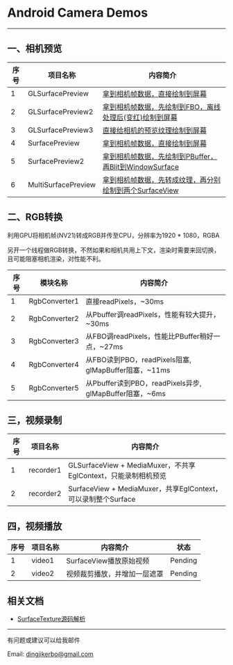 # Android Camera Demos

------

## **一、相机预览**


|序号|项目名称|内容简介|
|--- |-------|-------|
|1|GLSurfacePreview|[拿到相机帧数据，直接绘制到屏幕](doc/glsurfacepreview.md)|
|2|GLSurfacePreview2|[拿到相机帧数据，先绘制到FBO，离线处理后(变红)绘制到屏幕](doc/glsurfacepreview2.md)|
|3|GLSurfacePreview3|[直接给相机的预览纹理绘制到屏幕](doc/glsurfacepreview3.md)|
|4|SurfacePreview|[拿到相机帧数据，直接绘制到屏幕](doc/surfacepreview.md)|
|5|SurfacePreview2|[拿到相机帧数据，先绘制到PBuffer，再Blit到WindowSurface](doc/surfacepreview2.md)|
|6|MultiSurfacePreview|[拿到相机帧数据，先转成纹理，再分别绘制到两个SurfaceView](doc/multisurfacepreview.md)|

## **二、RGB转换**
利用GPU将相机帧(NV21)转成RGB并传至CPU，分辨率为1920 * 1080，RGBA

另开一个线程做RGB转换，不然如果和相机共用上下文，渲染时需要来回切换，且可能阻塞相机渲染，对性能不利。

|序号|模块名称|内容简介|
|--- |-------|-------|
|1|RgbConverter1|直接readPixels，~30ms|
|2|RgbConverter2|从Pbuffer调readPixels，性能有较大提升，~30ms|
|3|RgbConverter3|从FBO调readPixels，性能比PBuffer稍好一点，~27ms|
|4|RgbConverter4|从FBO读到PBO，readPixels阻塞, glMapBuffer阻塞，~11ms|
|5|RgbConverter5|从Pbuffer读到PBO，readPixels异步, glMapBuffer阻塞，~6ms|

## **三，视频录制**

|序号|项目名称|内容简介|
|--- |-------|-------|
|1|recorder1|GLSurfaceView + MediaMuxer，不共享EglContext，只能录制相机预览|
|2|recorder2|SurfaceView + MediaMuxer，共享EglContext，可以录制整个Surface|


## **四，视频播放**

|序号|项目名称|内容简介|状态|
|--- |-------|-------|----|
|1|video1|SurfaceView播放原始视频|Pending|
|2|video2|视频裁剪播放，并增加一层遮罩|Pending|


## **相关文档**

 - [SurfaceTexture源码解析](doc/SurfaceTexture源码解析.md)

------
有问题或建议可以给我邮件

Email: dingjikerbo@gmail.com